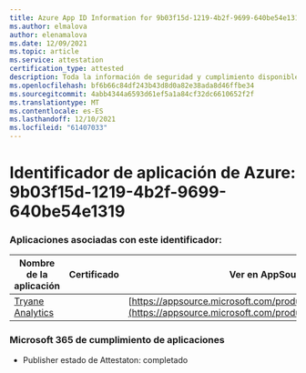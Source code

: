```yaml
---
title: Azure App ID Information for 9b03f15d-1219-4b2f-9699-640be54e1319
ms.author: elmalova
author: elenamalova
ms.date: 12/09/2021
ms.topic: article
ms.service: attestation
certification_type: attested
description: Toda la información de seguridad y cumplimiento disponible para 9b03f15d-1219-4b2f-9699-640be54e1319.
ms.openlocfilehash: bf6b66c84df243b43d8d0a82e38ada8d46ffbe34
ms.sourcegitcommit: 4abb4344a6593d61ef5a1a84cf32dc6610652f2f
ms.translationtype: MT
ms.contentlocale: es-ES
ms.lasthandoff: 12/10/2021
ms.locfileid: "61407033"
---
```

# <a name="azure-app-id-9b03f15d-1219-4b2f-9699-640be54e1319"></a>Identificador de aplicación de Azure: 9b03f15d-1219-4b2f-9699-640be54e1319


### <a name="apps-associated-with-this-id"></a>Aplicaciones asociadas con este identificador:
| **Nombre de la aplicación** | **Certificado** | **Ver en AppSource** |
|--------------|---------------|-----------------------|
| [Tryane Analytics](https://docs.microsoft.com/microsoft-365-app-certification/forward/WA200001827) |  | [https://appsource.microsoft.com/product/office/WA200001827](https://appsource.microsoft.com/product/office/WA200001827) |

### <a name="microsoft-365-app-compliance-status"></a>Microsoft 365 de cumplimiento de aplicaciones
- Publisher estado de Attestaton: completado

